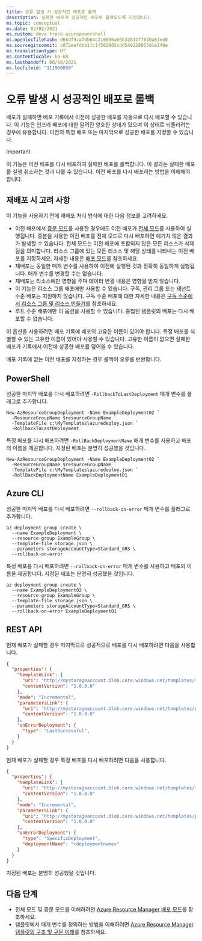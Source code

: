 ```yaml
---
title: 오류 발생 시 성공적인 배포로 롤백
description: 실패한 배포가 성공적인 배포로 롤백되도록 지정합니다.
ms.topic: conceptual
ms.date: 02/02/2021
ms.custom: devx-track-azurepowershell
ms.openlocfilehash: d66df9cafdb64c216896a66b3283277930a63ed0
ms.sourcegitcommit: c072eefdba1fc1f582005cdd549218863d1e149e
ms.translationtype: HT
ms.contentlocale: ko-KR
ms.lasthandoff: 06/10/2021
ms.locfileid: "111960059"
---
```

# <a name="rollback-on-error-to-successful-deployment"></a>오류 발생 시 성공적인 배포로 롤백

배포가 실패하면 배포 기록에서 이전에 성공한 배포를 자동으로 다시 배포할 수 있습니다. 이 기능은 인프라 배포에 대한 알려진 양호한 상태가 있으며 이 상태로 되돌리려는 경우에 유용합니다. 이전의 특정 배포 또는 마지막으로 성공한 배포를 지정할 수 있습니다.

> [!IMPORTANT]
> 이 기능은 이전 배포를 다시 배포하여 실패한 배포를 롤백합니다. 이 결과는 실패한 배포를 실행 취소하는 것과 다를 수 있습니다. 이전 배포를 다시 배포하는 방법을 이해해야 합니다.

## <a name="considerations-for-redeploying"></a>재배포 시 고려 사항

이 기능을 사용하기 전에 재배포 처리 방식에 대한 다음 정보를 고려하세요.

- 이전 배포에서 [증분 모드](./deployment-modes.md#incremental-mode)를 사용한 경우에도 이전 배포가 [전체 모드](./deployment-modes.md#complete-mode)를 사용하여 실행됩니다. 증분을 사용한 이전 배포를 전체 모드로 다시 배포하면 예기치 않은 결과가 발생할 수 있습니다. 전체 모드는 이전 배포에 포함되지 않은 모든 리소스가 삭제됨을 의미합니다. 리소스 그룹에 있는 모든 리소스 및 해당 상태를 나타내는 이전 배포를 지정하세요. 자세한 내용은 [배포 모드](./deployment-modes.md)를 참조하세요.
- 재배포는 동일한 매개 변수를 사용하여 이전에 실행된 것과 정확히 동일하게 실행됩니다. 매개 변수를 변경할 수는 없습니다.
- 재배포는 리소스에만 영향을 주며 데이터 변경 내용은 영향을 받지 않습니다.
- 이 기능은 리소스 그룹 배포에만 사용할 수 있습니다. 구독, 관리 그룹 또는 테넌트 수준 배포는 지원하지 않습니다. 구독 수준 배포에 대한 자세한 내용은 [구독 수준에서 리소스 그룹 및 리소스 만들기](./deploy-to-subscription.md)를 참조하세요.
- 루트 수준 배포에만 이 옵션을 사용할 수 있습니다. 중첩된 템플릿의 배포는 다시 배포할 수 없습니다.

이 옵션을 사용하려면 배포 기록에 배포의 고유한 이름이 있어야 합니다. 특정 배포를 식별할 수 있는 고유한 이름이 있어야 사용할 수 있습니다. 고유한 이름이 없으면 실패한 배포가 기록에서 이전에 성공한 배포를 덮어쓸 수 있습니다.

배포 기록에 없는 이전 배포를 지정하는 경우 롤백이 오류를 반환합니다.

## <a name="powershell"></a>PowerShell

성공한 마지막 배포를 다시 배포하려면 `-RollbackToLastDeployment` 매개 변수를 플래그로 추가합니다.

```azurepowershell-interactive
New-AzResourceGroupDeployment -Name ExampleDeployment02 `
  -ResourceGroupName $resourceGroupName `
  -TemplateFile c:\MyTemplates\azuredeploy.json `
  -RollbackToLastDeployment
```

특정 배포를 다시 배포하려면 `-RollBackDeploymentName` 매개 변수를 사용하고 배포의 이름을 제공합니다. 지정된 배포는 분명히 성공했을 것입니다.

```azurepowershell-interactive
New-AzResourceGroupDeployment -Name ExampleDeployment02 `
  -ResourceGroupName $resourceGroupName `
  -TemplateFile c:\MyTemplates\azuredeploy.json `
  -RollBackDeploymentName ExampleDeployment01
```

## <a name="azure-cli"></a>Azure CLI

성공한 마지막 배포를 다시 배포하려면 `--rollback-on-error` 매개 변수를 플래그로 추가합니다.

```azurecli-interactive
az deployment group create \
  --name ExampleDeployment \
  --resource-group ExampleGroup \
  --template-file storage.json \
  --parameters storageAccountType=Standard_GRS \
  --rollback-on-error
```

특정 배포를 다시 배포하려면 `--rollback-on-error` 매개 변수를 사용하고 배포의 이름을 제공합니다. 지정된 배포는 분명히 성공했을 것입니다.

```azurecli-interactive
az deployment group create \
  --name ExampleDeployment02 \
  --resource-group ExampleGroup \
  --template-file storage.json \
  --parameters storageAccountType=Standard_GRS \
  --rollback-on-error ExampleDeployment01
```

## <a name="rest-api"></a>REST API

현재 배포가 실패할 경우 마지막으로 성공적으로 배포를 다시 배포하려면 다음을 사용합니다.

```json
{
  "properties": {
    "templateLink": {
      "uri": "http://mystorageaccount.blob.core.windows.net/templates/template.json",
      "contentVersion": "1.0.0.0"
    },
    "mode": "Incremental",
    "parametersLink": {
      "uri": "http://mystorageaccount.blob.core.windows.net/templates/parameters.json",
      "contentVersion": "1.0.0.0"
    },
    "onErrorDeployment": {
      "type": "LastSuccessful",
    }
  }
}
```

현재 배포가 실패할 경우 특정 배포를 다시 배포하려면 다음을 사용합니다.

```json
{
  "properties": {
    "templateLink": {
      "uri": "http://mystorageaccount.blob.core.windows.net/templates/template.json",
      "contentVersion": "1.0.0.0"
    },
    "mode": "Incremental",
    "parametersLink": {
      "uri": "http://mystorageaccount.blob.core.windows.net/templates/parameters.json",
      "contentVersion": "1.0.0.0"
    },
    "onErrorDeployment": {
      "type": "SpecificDeployment",
      "deploymentName": "<deploymentname>"
    }
  }
}
```

지정된 배포는 분명히 성공했을 것입니다.

## <a name="next-steps"></a>다음 단계

- 전체 모드 및 증분 모드를 이해하려면 [Azure Resource Manager 배포 모드](deployment-modes.md)를 참조하세요.
- 템플릿에서 매개 변수를 정의하는 방법을 이해하려면 [Azure Resource Manager 템플릿의 구조 및 구문 이해](./syntax.md)를 참조하세요.